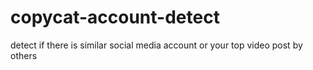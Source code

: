 # copycat-account-detect
detect if there is similar social media account or your top video post by others
